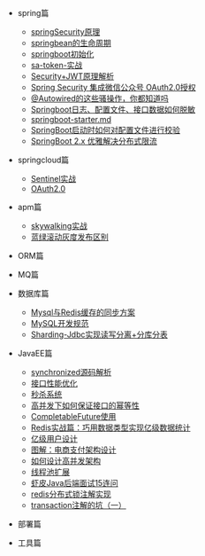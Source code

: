 



* spring篇

  * [springSecurity原理](spring/security/springsecurity.md)
  * [springbean的生命周期](spring/springboot/springbean.md)
  * [springboot初始化](spring/springboot/springboot初始化.md)
  * [sa-token-实战](spring/security/sa-token-实战.md)
  * [Security+JWT原理解析](spring/security/Security+JWT原理解析.md)
  * [Spring Security 集成微信公众号 OAuth2.0授权](spring/security/SpringSecurity集成微信公众号OAuth2.0授权.md)
  * [@Autowired的这些骚操作，你都知道吗](spring/springboot/@Autowired的这些骚操作，你都知道吗？.md)
  * [Springboot日志、配置文件、接口数据如何脱敏](spring/springboot/Springboot日志、配置文件、接口数据如何脱敏？.md)
  * [springboot-starter.md](spring/springboot/springboot-starter.md)
  * [SpringBoot启动时如何对配置文件进行校验](spring/springboot/SpringBoot启动时如何对配置文件进行校验.md)
  * [SpringBoot 2.x 优雅解决分布式限流](spring/springboot/SpringBoot2.x优雅解决分布式限流.md)

* springcloud篇
  
  * [Sentinel实战](spring/springcloud/Sentinel实战.md)
  * [OAuth2.0](spring/security/OAuth2.0.md)

* apm篇
  
  * [skywalking实战](apm/skywalking实战.md)
  * [蓝绿滚动灰度发布区别](apm/蓝绿滚动灰度发布区别.md)

* ORM篇

  
 
* MQ篇

 

* 数据库篇
  * [Mysql与Redis缓存的同步方案](db/Mysql与Redis缓存的同步方案.md)
  * [MySQL开发规范](db/MySQL开发规范.md)
  * [Sharding-Jdbc实现读写分离+分库分表](db/Sharding-Jdbc实现读写分离+分库分表.md)

* JavaEE篇
  * [synchronized源码解析](javaee/synchronized.md)
  * [接口性能优化](javaee/接口性能优化.md)
  * [秒杀系统](javaee/秒杀系统.md)
  * [高并发下如何保证接口的幂等性](javaee/高并发下如何保证接口的幂等性.md)
  * [CompletableFuture使用](javaee/CompletableFuture使用.md)
  * [Redis实战篇：巧用数据类型实现亿级数据统计](javaee/Redis实战篇：巧用数据类型实现亿级数据统计.md)
  * [亿级用户设计](javaee/亿级用户设计.md)
  * [图解：电商支付架构设计](javaee/图解：电商支付架构设计.md)
  * [如何设计高并发架构](javaee/如何设计高并发架构.md)
  * [线程池扩展](javaee/线程池扩展.md)
  * [虾皮Java后端面试15连问](javaee/虾皮Java后端面试15连问.md)
  * [redis分布式锁注解实现](javaee/redis分布式锁注解实现.md)
  * [transaction注解的坑（一）](javaee/transaction注解的坑（一）.md)

* 部署篇

* 工具篇
